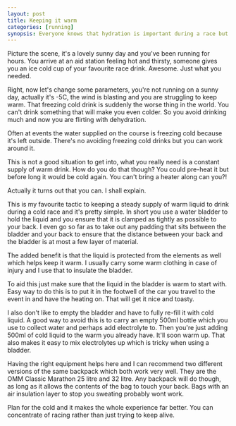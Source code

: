 ```yaml
---
layout: post
title: Keeping it warm
categories: [running]
synopsis: Everyone knows that hydration is important during a race but how do you cope with conditions that turn your precious liquids to ice.
---
```

Picture the scene, it's a lovely sunny day and you've been running for hours. You arrive at an aid station feeling hot and thirsty, someone gives you an ice cold cup of your favourite race drink. Awesome. Just what you needed.

Right, now let's change some parameters, you're not running on a sunny day, actually it's -5C, the wind is blasting and you are struggling to keep warm. That freezing cold drink is suddenly the worse thing in the world. You can't drink something that will make you even colder. So you avoid drinking much and now you are flirting with dehydration.

Often at events the water supplied on the course is freezing cold because it's left outside. There's no avoiding freezing cold drinks but you can work around it.

This is not a good situation to get into, what you really need is a constant supply of warm drink. How do you do that though? You could pre-heat it but before long it would be cold again. You can't bring a heater along can you?!

Actually it turns out that you can. I shall explain.

This is my favourite tactic to keeping a steady supply of warm liquid to drink during a cold race and it's pretty simple. In short you use a water bladder to hold the liquid and you ensure that it is clamped as tightly as possible to your back. I even go so far as to take out any padding that sits between the bladder and your back to ensure that the distance between your back and the bladder is at most a few layer of material.

The added benefit is that the liquid is protected from the elements as well which helps keep it warm. I usually carry some warm clothing in case of injury and I use that to insulate the bladder.

To aid this just make sure that the liquid in the bladder is warm to start with. Easy way to do this is to put it in the footwell of the car you travel to the event in and have the heating on. That will get it nice and toasty.

I also don't like to empty the bladder and have to fully re-fill it with cold liquid. A good way to avoid this is to carry an empty 500ml bottle which you use to collect water and perhaps add electrolyte to. Then you're just adding 500ml of cold liquid to the warm you already have. It'll soon warm up. That also makes it easy to mix electrolytes up which is tricky when using a bladder.

Having the right equipment helps here and I can recommend two different versions of the same backpack which both work very well. They are the OMM Classic Marathon 25 litre and 32 litre. Any backpack will do though, as long as it allows the contents of the bag to touch your back. Bags with an air insulation layer to stop you sweating probably wont work.

Plan for the cold and it makes the whole experience far better. You can concentrate of racing rather than just trying to keep alive.